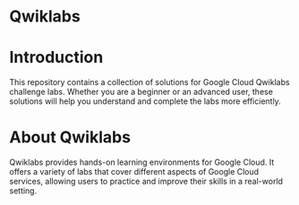 # Qwiklabs

# Introduction
This repository contains a collection of solutions for Google Cloud Qwiklabs challenge labs. Whether you are a beginner or an advanced user, these solutions will help you understand and complete the labs more efficiently.

# About Qwiklabs
Qwiklabs provides hands-on learning environments for Google Cloud. It offers a variety of labs that cover different aspects of Google Cloud services, allowing users to practice and improve their skills in a real-world setting.
